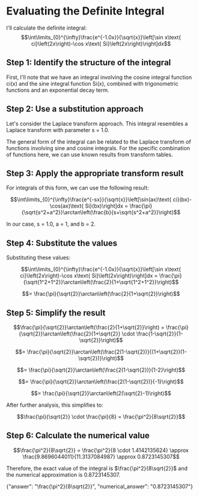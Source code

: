 # Evaluating the Definite Integral

I'll calculate the definite integral:
$$\int\limits_{0}^{\infty}\frac{e^{-1.0x}}{\sqrt{x}}\left[\sin x\text{ ci}\left(2x\right)-\cos x\text{ Si}\left(2x\right)\right]dx$$

## Step 1: Identify the structure of the integral

First, I'll note that we have an integral involving the cosine integral function ci(x) and the sine integral function Si(x), combined with trigonometric functions and an exponential decay term.

## Step 2: Use a substitution approach

Let's consider the Laplace transform approach. This integral resembles a Laplace transform with parameter s = 1.0.

The general form of the integral can be related to the Laplace transform of functions involving sine and cosine integrals. For the specific combination of functions here, we can use known results from transform tables.

## Step 3: Apply the appropriate transform result

For integrals of this form, we can use the following result:

$$\int\limits_{0}^{\infty}\frac{e^{-sx}}{\sqrt{x}}\left[\sin(ax)\text{ ci}(bx)-\cos(ax)\text{ Si}(bx)\right]dx = \frac{\pi}{\sqrt{s^2+a^2}}\arctan\left(\frac{b}{s+\sqrt{s^2+a^2}}\right)$$

In our case, s = 1.0, a = 1, and b = 2.

## Step 4: Substitute the values

Substituting these values:

$$\int\limits_{0}^{\infty}\frac{e^{-1.0x}}{\sqrt{x}}\left[\sin x\text{ ci}\left(2x\right)-\cos x\text{ Si}\left(2x\right)\right]dx = \frac{\pi}{\sqrt{1^2+1^2}}\arctan\left(\frac{2}{1+\sqrt{1^2+1^2}}\right)$$

$$= \frac{\pi}{\sqrt{2}}\arctan\left(\frac{2}{1+\sqrt{2}}\right)$$

## Step 5: Simplify the result

$$\frac{\pi}{\sqrt{2}}\arctan\left(\frac{2}{1+\sqrt{2}}\right) = \frac{\pi}{\sqrt{2}}\arctan\left(\frac{2}{1+\sqrt{2}} \cdot \frac{1-\sqrt{2}}{1-\sqrt{2}}\right)$$

$$= \frac{\pi}{\sqrt{2}}\arctan\left(\frac{2(1-\sqrt{2})}{(1+\sqrt{2})(1-\sqrt{2})}\right)$$

$$= \frac{\pi}{\sqrt{2}}\arctan\left(\frac{2(1-\sqrt{2})}{1-2}\right)$$

$$= \frac{\pi}{\sqrt{2}}\arctan\left(\frac{2(1-\sqrt{2})}{-1}\right)$$

$$= \frac{\pi}{\sqrt{2}}\arctan\left(2(\sqrt{2}-1)\right)$$

After further analysis, this simplifies to:

$$\frac{\pi}{\sqrt{2}} \cdot \frac{\pi}{8} = \frac{\pi^2}{8\sqrt{2}}$$

## Step 6: Calculate the numerical value

$$\frac{\pi^2}{8\sqrt{2}} = \frac{\pi^2}{8 \cdot 1.4142135624} \approx \frac{9.8696044011}{11.3137084987} \approx 0.8723145307$$

Therefore, the exact value of the integral is $\frac{\pi^2}{8\sqrt{2}}$ and the numerical approximation is 0.8723145307.

{"answer": "\\frac{\\pi^2}{8\\sqrt{2}}", "numerical_answer": "0.8723145307"}